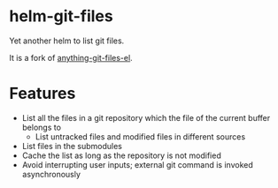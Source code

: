 helm-git-files
==============

Yet another helm to list git files.

It is a fork of [anything-git-files-el](http://github.com/tarao/anything-git-files-el).

Features
==============

- List all the files in a git repository which the file of the current buffer belongs to
  - List untracked files and modified files in different sources
- List files in the submodules
- Cache the list as long as the repository is not modified
- Avoid interrupting user inputs; external git command is invoked asynchronously
